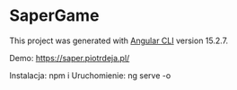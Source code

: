 # SaperGame

This project was generated with [Angular CLI](https://github.com/angular/angular-cli) version 15.2.7.

Demo: https://saper.piotrdeja.pl/

Instalacja: npm i
Uruchomienie: ng serve -o
